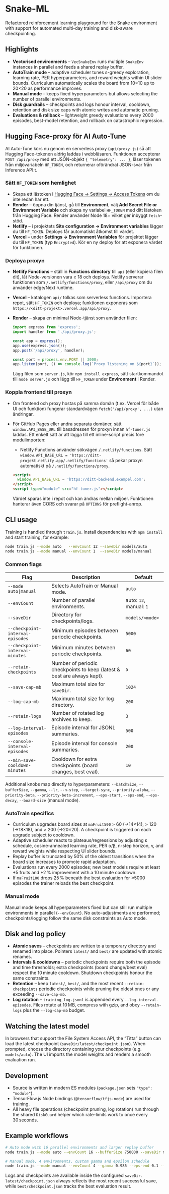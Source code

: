 # Snake-ML

Refactored reinforcement learning playground for the Snake environment with support for automated multi-day training and disk-aware checkpointing.

## Highlights

- **Vectorised environments** – `VecSnakeEnv` runs multiple `SnakeEnv` instances in parallel and feeds a shared replay buffer.
- **AutoTrain mode** – adaptive scheduler tunes ε-greedy exploration, learning rate, PER hyperparameters, and reward weights within UI slider bounds. Curriculum automatically scales the board from 10×10 up to 20×20 as performance improves.
- **Manual mode** – keeps fixed hyperparameters but allows selecting the number of parallel environments.
- **Disk guardrails** – checkpoints and logs honour interval, cooldown, retention and disk size caps with atomic writes and automatic pruning.
- **Evaluations & rollback** – lightweight greedy evaluations every 2000 episodes, best-model retention, and rollback on catastrophic regression.


## Hugging Face-proxy för AI Auto-Tune

AI Auto-Tune körs nu genom en serverless proxy (`api/proxy.js`) så att Hugging Face-tokenen aldrig laddas i webbläsaren. Funktionen accepterar `POST /api/proxy` med ett JSON-objekt `{ "telemetry": ... }`, läser tokenen från miljövariabeln `HF_TOKEN`, och returnerar oförändrat JSON-svar från Inference API:t.

### Sätt `HF_TOKEN` som hemlighet

- Skapa ett lästoken i [Hugging Face → Settings → Access Tokens](https://huggingface.co/settings/tokens) om du inte redan har ett.
- **Render** – öppna din tjänst, gå till **Environment**, välj **Add Secret File or Environment Variable** och skapa ny variabel `HF_TOKEN` med ditt lästoken från Hugging Face. Render använder Node 18+ vilket ger inbyggt `fetch`-stöd.
- **Netlify** – i projektets **Site configuration → Environment variables** lägger du till `HF_TOKEN`. Deploys får automatiskt åtkomst till värdet.
- **Vercel** – under **Settings → Environment Variables** för projektet lägger du till `HF_TOKEN` (typ `Encrypted`). Kör en ny deploy för att exponera värdet för funktionen.

### Deploya proxyn

- **Netlify Functions** – ställ in **Functions directory** till `api` (eller kopiera filen dit), låt Node-versionen vara ≥ 18 och deploya. Netlify serverar funktionen som `/.netlify/functions/proxy`, eller `/api/proxy` om du använder edge/Next runtime.
- **Vercel** – katalogen `api/` tolkas som serverless functions. Importera repot, sätt `HF_TOKEN` och deploya; funktionen exponeras som `https://<ditt-projekt>.vercel.app/api/proxy`.
- **Render** – skapa en minimal Node-tjänst som använder filen:

  ```js
  import express from 'express';
  import handler from './api/proxy.js';

  const app = express();
  app.use(express.json());
  app.post('/api/proxy', handler);

  const port = process.env.PORT || 3000;
  app.listen(port, () => console.log(`Proxy listening on ${port}`));
  ```

  Lägg filen som `server.js`, kör `npm install express`, sätt startkommandot till `node server.js` och lägg till `HF_TOKEN` under **Environment** i Render.

### Koppla frontend till proxyn

- Om frontend och proxy hostas på samma domän (t.ex. Vercel för både UI och funktion) fungerar standardvägen `fetch('/api/proxy', ...)` utan ändringar.
- För GitHub Pages eller andra separata domäner, sätt `window.API_BASE_URL` till basadressen för proxyn innan `hf-tuner.js` laddas. Ett enkelt sätt är att lägga till ett inline-script precis före modulimporten:
  - Netlify Functions använder sökvägen `/.netlify/functions`. Sätt `window.API_BASE_URL = 'https://ditt-projekt.netlify.app/.netlify/functions'` så pekar proxyn automatiskt på `/.netlify/functions/proxy`.

  ```html
  <script>
    window.API_BASE_URL = 'https://ditt-backend.exempel.com';
  </script>
  <script type="module" src="hf-tuner.js"></script>
  ```

  Värdet sparas inte i repot och kan ändras mellan miljöer. Funktionen hanterar även CORS och svarar på `OPTIONS` för preflight-anrop.


## CLI usage

Training is handled through `train.js`. Install dependencies with `npm install` and start training, for example:

```bash
node train.js --mode auto   --envCount 12 --saveDir models/auto
node train.js --mode manual --envCount 1  --saveDir models/manual
```

### Common flags

| Flag | Description | Default |
| ---- | ----------- | ------- |
| `--mode auto\|manual` | Selects AutoTrain or Manual mode. | `auto` |
| `--envCount` | Number of parallel environments. | auto: `12`, manual: `1` |
| `--saveDir` | Directory for checkpoints/logs. | `models/<mode>` |
| `--checkpoint-interval-episodes` | Minimum episodes between periodic checkpoints. | `5000` |
| `--checkpoint-interval-minutes` | Minimum minutes between periodic checkpoints. | `60` |
| `--retain-checkpoints` | Number of periodic checkpoints to keep (latest & best are always kept). | `5` |
| `--save-cap-mb` | Maximum total size for `saveDir`. | `1024` |
| `--log-cap-mb` | Maximum total size for log directory. | `200` |
| `--retain-logs` | Number of rotated log archives to keep. | `3` |
| `--log-interval-episodes` | Episode interval for JSONL summaries. | `500` |
| `--console-interval-episodes` | Episode interval for console summaries. | `200` |
| `--min-save-cooldown-minutes` | Cooldown for extra checkpoints (board changes, best eval). | `10` |

Additional knobs map directly to hyperparameters: `--batchSize`, `--bufferSize`, `--gamma`, `--lr`, `--n-step`, `--target-sync`, `--priority-alpha`, `--priority-beta`, `--priority-beta-increment`, `--eps-start`, `--eps-end`, `--eps-decay`, `--board-size` (manual mode).

### AutoTrain specifics

- Curriculum upgrades board sizes at `maFruit500` > 60 (→14×14), > 120 (→18×18), and > 200 (→20×20). A checkpoint is triggered on each upgrade subject to cooldown.
- Adaptive scheduler reacts to plateaus/regressions by adjusting ε schedule, cosine-annealed learning rate, PER α/β, n-step horizon, γ, and reward weights while respecting UI slider bounds.
- Replay buffer is truncated by 50% of the oldest transitions when the board size increases to promote rapid adaptation.
- Evaluations run every 2000 episodes; new best models require at least +5 fruits and +2 % improvement with a 10 minute cooldown.
- If `maFruit100` drops 25 % beneath the best evaluation for ≥5000 episodes the trainer reloads the best checkpoint.

### Manual mode

Manual mode keeps all hyperparameters fixed but can still run multiple environments in parallel (`--envCount`). No auto-adjustments are performed; checkpoints/logging follow the same disk constraints as Auto mode.

## Disk and log policy

- **Atomic saves** – checkpoints are written to a temporary directory and renamed into place. Pointers `latest/` and `best/` are updated with atomic renames.
- **Intervals & cooldowns** – periodic checkpoints require both the episode and time thresholds; extra checkpoints (board change/best eval) respect the 10 minute cooldown. Shutdown checkpoints honour the same constraints.
- **Retention** – keep `latest/`, `best/`, and the most recent `--retain-checkpoints` periodic checkpoints while pruning the oldest ones or any exceeding `--save-cap-mb`.
- **Log rotation** – `training_log.jsonl` is appended every `--log-interval-episodes`. Files rotate at 10 MB, compress with gzip, and obey `--retain-logs` plus the `--log-cap-mb` budget.

## Watching the latest model

In browsers that support the File System Access API, the “Titta” button can load the latest checkpoint (`saveDir/latest/checkpoint.json`). When prompted, choose the directory containing your checkpoints (e.g. `models/auto`). The UI imports the model weights and renders a smooth evaluation run.

## Development

- Source is written in modern ES modules (`package.json` sets `"type": "module"`).
- TensorFlow.js Node bindings (`@tensorflow/tfjs-node`) are used for training.
- All heavy file operations (checkpoint pruning, log rotation) run through the shared `DiskGuard` helper which rate-limits work to once every 30 seconds.

## Example workflows

```bash
# Auto mode with 16 parallel environments and larger replay buffer
node train.js --mode auto --envCount 16 --bufferSize 750000 --saveDir models/auto-exp

# Manual mode, 4 environments, custom gamma and epsilon schedule
node train.js --mode manual --envCount 4 --gamma 0.985 --eps-end 0.1 --saveDir models/manual-finetune
```

Logs and checkpoints are available inside the configured `saveDir`. `latest/checkpoint.json` always reflects the most recent successful save, while `best/checkpoint.json` tracks the best evaluation result.
